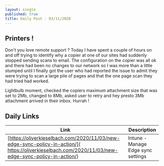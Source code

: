 ```yaml
---
layout: single
published: true
title: Daily Post - 03/11/2020
---
```

## Printers !

Don't you love remote support ? Today I have spent a couple of hours on and off trying to identify why a copier at one of our sites had suddenly stopped sending scans to email. The configuration on the copier was all ok and there had been no changes to our network so I was more than a little stumped until I finally got the user who had reported the issue to admit they were trying to scan a large pile of pages and that the one page scan they had tried had worked.

Lightbulb moment, checked the copiers maximum attachment size that was set to 2Mb, changed to 8Mb, asked user to retry and hey presto 3Mb attachment arrived in their inbox. Hurrah !

## Daily Links

|Link|Description|
|--------|----|
| [https://oliverkieselbach.com/2020/11/03/new-edge-sync-policy-in-action/]( https://oliverkieselbach.com/2020/11/03/new-edge-sync-policy-in-action/)| Intune - Manage Edge sync settings |
